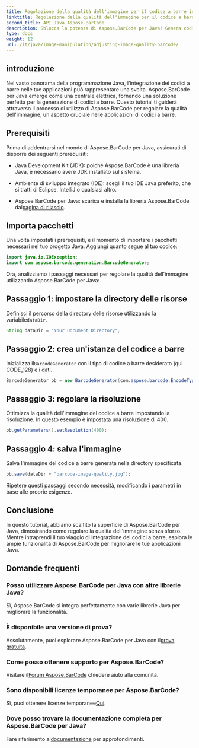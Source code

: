 ```yaml
---
title: Regolazione della qualità dell'immagine per il codice a barre in Java
linktitle: Regolazione della qualità dell'immagine per il codice a barre
second_title: API Java Aspose.BarCode
description: Sblocca la potenza di Aspose.BarCode per Java! Genera codici a barre di alta qualità senza problemi. Esplora subito il tutorial.
type: docs
weight: 12
url: /it/java/image-manipulation/adjusting-image-quality-barcode/
---
```


## introduzione

Nel vasto panorama della programmazione Java, l'integrazione dei codici a barre nelle tue applicazioni può rappresentare una svolta. Aspose.BarCode per Java emerge come una centrale elettrica, fornendo una soluzione perfetta per la generazione di codici a barre. Questo tutorial ti guiderà attraverso il processo di utilizzo di Aspose.BarCode per regolare la qualità dell'immagine, un aspetto cruciale nelle applicazioni di codici a barre.

## Prerequisiti

Prima di addentrarsi nel mondo di Aspose.BarCode per Java, assicurati di disporre dei seguenti prerequisiti:

- Java Development Kit (JDK): poiché Aspose.BarCode è una libreria Java, è necessario avere JDK installato sul sistema.

- Ambiente di sviluppo integrato (IDE): scegli il tuo IDE Java preferito, che si tratti di Eclipse, IntelliJ o qualsiasi altro.

-  Aspose.BarCode per Java: scarica e installa la libreria Aspose.BarCode dal[pagina di rilascio](https://releases.aspose.com/barcode/java/).

## Importa pacchetti

Una volta impostati i prerequisiti, è il momento di importare i pacchetti necessari nel tuo progetto Java. Aggiungi quanto segue al tuo codice:

```java
import java.io.IOException;
import com.aspose.barcode.generation.BarcodeGenerator;
```

Ora, analizziamo i passaggi necessari per regolare la qualità dell'immagine utilizzando Aspose.BarCode per Java:

## Passaggio 1: impostare la directory delle risorse

 Definisci il percorso della directory delle risorse utilizzando la variabile`dataDir`.

```java
String dataDir = "Your Document Directory";
```

## Passaggio 2: crea un'istanza del codice a barre

 Inizializza il`BarcodeGenerator` con il tipo di codice a barre desiderato (qui CODE_128) e i dati.

```java
BarcodeGenerator bb = new BarcodeGenerator(com.aspose.barcode.EncodeTypes.CODE_128, "1234567");
```

## Passaggio 3: regolare la risoluzione

Ottimizza la qualità dell'immagine del codice a barre impostando la risoluzione. In questo esempio è impostata una risoluzione di 400.

```java
bb.getParameters().setResolution(400);
```

## Passaggio 4: salva l'immagine

Salva l'immagine del codice a barre generata nella directory specificata.

```java
bb.save(dataDir + "barcode-image-quality.jpg");
```

Ripetere questi passaggi secondo necessità, modificando i parametri in base alle proprie esigenze.

## Conclusione

In questo tutorial, abbiamo scalfito la superficie di Aspose.BarCode per Java, dimostrando come regolare la qualità dell'immagine senza sforzo. Mentre intraprendi il tuo viaggio di integrazione dei codici a barre, esplora le ampie funzionalità di Aspose.BarCode per migliorare le tue applicazioni Java.

## Domande frequenti

### Posso utilizzare Aspose.BarCode per Java con altre librerie Java?
Sì, Aspose.BarCode si integra perfettamente con varie librerie Java per migliorare la funzionalità.

### È disponibile una versione di prova?
 Assolutamente, puoi esplorare Aspose.BarCode per Java con il[prova gratuita](https://releases.aspose.com/).

### Come posso ottenere supporto per Aspose.BarCode?
 Visitare il[Forum Aspose.BarCode](https://forum.aspose.com/c/barcode/13) chiedere aiuto alla comunità.

### Sono disponibili licenze temporanee per Aspose.BarCode?
 Sì, puoi ottenere licenze temporanee[Qui](https://purchase.aspose.com/temporary-license/).

### Dove posso trovare la documentazione completa per Aspose.BarCode per Java?
 Fare riferimento al[documentazione](https://reference.aspose.com/barcode/java/) per approfondimenti.
